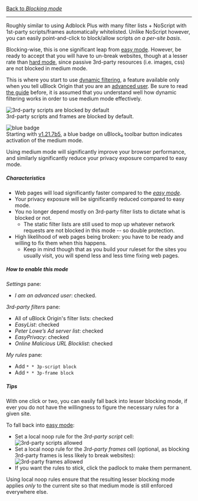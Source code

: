 [Back to _Blocking mode_](./Blocking-mode)

***

Roughly similar to using Adblock Plus with many filter lists + NoScript with 1st-party scripts/frames automatically whitelisted. Unlike NoScript however, you can easily point-and-click to block/allow scripts _on a per-site basis_.

Blocking-wise, this is one significant leap from [easy mode](./Blocking-mode:-easy-mode). However, be ready to accept that you will have to un-break websites, though at a lesser rate than [hard mode](./Blocking-mode:-hard-mode), since passive 3rd-party resources (i.e. images, css) are not blocked in medium mode.

This is where you start to use [dynamic filtering](./Dynamic-filtering), a feature available only when you tell uBlock Origin that you are an [advanced user](./Advanced-user-features). Be sure to read [the guide](./Dynamic-filtering) before, it is assumed that you understand well how dynamic filtering works in order to use medium mode effectively.

![3rd-party scripts are blocked by default](https://user-images.githubusercontent.com/585534/86541955-5c13b000-bedf-11ea-9e9c-30a1aff691a0.png)
<br>3rd-party scripts and frames are blocked by default.

![blue badge](https://user-images.githubusercontent.com/886325/64036718-229e4580-cb54-11e9-91d3-10b6d95b6068.png)
<br>Starting with [v1.21.7b5](https://github.com/gorhill/uBlock/commit/7ff750eaf6007bdea4e843d3314fc7275b1ce945), a blue badge on uBlock₀ toolbar button indicates activation of the medium mode.

Using medium mode will significantly improve your browser performance, and similarly significantly reduce your privacy exposure compared to easy mode.

##### Characteristics

- Web pages will load significantly faster compared to the [_easy mode_](./Blocking-mode:-easy-mode).
- Your privacy exposure will be significantly reduced compared to easy mode.
- You no longer depend mostly on 3rd-party filter lists to dictate what is blocked or not.
    - The static filter lists are still used to mop up whatever network requests are not blocked in this mode -- so double protection.
- High likelihood of web pages being broken: you have to be ready and willing to fix them when this happens.
    - Keep in mind though that as you build your ruleset for the sites you usually visit, you will spend less and less time fixing web pages.

##### How to enable this mode

_Settings_ pane:
- _I am an advanced user_: checked.

_3rd-party filters_ pane:
- All of uBlock Origin's filter lists: checked
- _EasyList_: checked
- _Peter Lowe’s Ad server list_: checked
- _EasyPrivacy_: checked
- _Online Malicious URL Blocklist‎_: checked

_My rules_ pane:
- Add `* * 3p-script block`
- Add `* * 3p-frame block`

##### Tips

With one click or two, you can easily fall back into lesser blocking mode, if ever you do not have the willingness to figure the necessary rules for a given site.

To fall back into [easy mode](./Blocking-mode:-easy-mode):
- Set a local noop rule for the _3rd-party script_ cell:<br>
  ![3rd-party scripts allowed](https://user-images.githubusercontent.com/585534/86541958-5ddd7380-bedf-11ea-97bd-99f4e6a79196.png)
- Set a local noop rule for the _3rd-party frames_ cell (optional, as blocking 3rd-party frames is less likely to break websites):<br>
  ![3rd-party frames allowed](https://user-images.githubusercontent.com/585534/86541962-603fcd80-bedf-11ea-9f80-94f9a7c243b6.png)
- If you want the rules to stick, click the padlock to make them permanent.

Using local noop rules ensure that the resulting lesser blocking mode applies _only_ to the current site so that medium mode is still enforced everywhere else.
